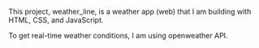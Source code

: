 This project, weather_line, is a weather app (web) that I am building with 
HTML, CSS, and JavaScript. 

To get real-time weather conditions, I am using openweather API. 
